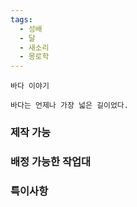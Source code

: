 ```yaml
---
tags:
  - 성배
  - 달
  - 새소리
  - 몽로학
---
```


```
바다 이야기

바다는 언제나 가장 넓은 길이었다.
```


### 제작 가능



### 배정 가능한 작업대



### 특이사항

